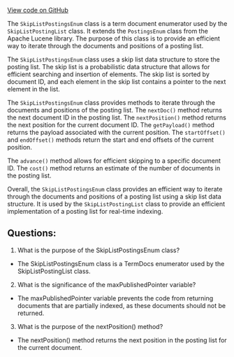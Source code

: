 [View code on GitHub](https://github.com/misbahsy/the-algorithm/src/java/com/twitter/search/core/earlybird/index/inverted/SkipListPostingsEnum.java)

The `SkipListPostingsEnum` class is a term document enumerator used by the `SkipListPostingList` class. It extends the `PostingsEnum` class from the Apache Lucene library. The purpose of this class is to provide an efficient way to iterate through the documents and positions of a posting list. 

The `SkipListPostingsEnum` class uses a skip list data structure to store the posting list. The skip list is a probabilistic data structure that allows for efficient searching and insertion of elements. The skip list is sorted by document ID, and each element in the skip list contains a pointer to the next element in the list. 

The `SkipListPostingsEnum` class provides methods to iterate through the documents and positions of the posting list. The `nextDoc()` method returns the next document ID in the posting list. The `nextPosition()` method returns the next position for the current document ID. The `getPayload()` method returns the payload associated with the current position. The `startOffset()` and `endOffset()` methods return the start and end offsets of the current position. 

The `advance()` method allows for efficient skipping to a specific document ID. The `cost()` method returns an estimate of the number of documents in the posting list. 

Overall, the `SkipListPostingsEnum` class provides an efficient way to iterate through the documents and positions of a posting list using a skip list data structure. It is used by the `SkipListPostingList` class to provide an efficient implementation of a posting list for real-time indexing.
## Questions: 
 1. What is the purpose of the SkipListPostingsEnum class?
- The SkipListPostingsEnum class is a TermDocs enumerator used by the SkipListPostingList class.

2. What is the significance of the maxPublishedPointer variable?
- The maxPublishedPointer variable prevents the code from returning documents that are partially indexed, as these documents should not be returned.

3. What is the purpose of the nextPosition() method?
- The nextPosition() method returns the next position in the posting list for the current document.